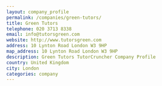 ```yaml
---
layout: company_profile
permalink: /companies/green-tutors/
title: Green Tutors
telephone: 020 3713 8338
email: info@tutorsgreen.com
website: http://www.tutorsgreen.com
address: 10 Lynton Road London W3 9HP
map_address: 10 Lynton Road London W3 9HP
description: Green Tutors TutorCruncher Company Profile
country: United Kingdom
city: London
categories: company
---
```


